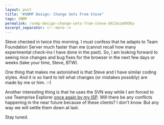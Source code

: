 ```yaml
---
layout: post
title: "#SNMP Design: Change Sets From Steve"
tags: SNMP
permalink: /snmp-design-change-sets-from-steve-d413e1e0956a
excerpt_separator: <!--more-->
---
```

Steve checked in twice this morning. I must confess that he adapts to Team Foundation Server much faster than me (cannot recall how many experimental check-ins I have done in the past). So, I am looking forward to seeing nice changes and bug fixes for the browser in the next few days or weeks (take your time, Steve, BTW).

One thing that makes me astonished is that Steve and I have similar coding styles. And it is so hard to tell what changes (or mistakes possibly) are made by me or him. :-)

Another interesting thing is that he uses the SVN way while I am forced to use Teamprise Explorer [once again by my ISP](/well-isp-known-issues-here-ff6b6ec0f2e1). Will there be any conflicts happening in the near future because of these clients? I don't know. But any way we will settle them down at last.

Stay tuned.
<!--more-->